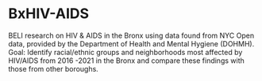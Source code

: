 # BxHIV-AIDS
BELI research on HIV &amp; AIDS in the Bronx using data found from NYC Open data, provided by the Department of Health and Mental Hygiene (DOHMH). 
Goal: Identify racial/ethnic groups and neighborhoods most affected by HIV/AIDS from 2016 -2021 in the Bronx and compare these findings with those from other boroughs.
